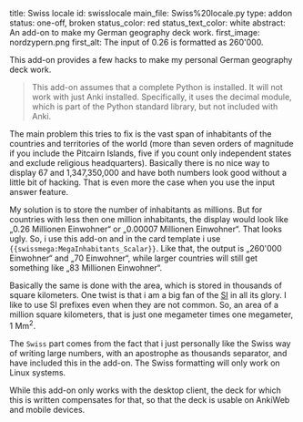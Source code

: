 title: Swiss locale
id: swisslocale
main_file: Swiss%20locale.py
type: addon
status: one-off, broken
status_color: red
status_text_color: white
abstract: An add-on to make my German geography deck work.
first_image: nordzypern.png
first_alt: The input of 0.26 is formatted as 260'000.

This add-on provides a few hacks to make my personal German geography
deck work.

<blockquote class="nb">
This add-on assumes that a complete Python is installed. It will not
work with just Anki installed. Specifically, it uses the decimal
module, which is part of the Python standard library, but not included
with Anki.
</blockquote>

The main problem this tries to fix is the vast span of inhabitants of
the countries and territories of the world (more than seven orders of
magnitude if you include the Pitcairn Islands, five if you count only
independent states and exclude religious headquarters). Basically there is no
nice way to display 67 and 1,347,350,000 and have both numbers look
good without a little bit of hacking. That is even more the case when
you use the input answer feature.

My solution is to store the number of inhabitants as millions. But
for countries with less then one million inhabitants, the display
would look like „0.26 Millionen Einwohner“ or „0.00007 Millionen
Einwohner“. That looks ugly. So, i use this add-on and in the card
template i use `{{swissmega:MegaInhabitants_Scalar}}`. Like that, the
output is  „260'000 Einwohner“ and „70 Einwohner“, while larger
countries will still get something like „83 Millionen Einwohner“.

Basically the same is done with the area, which is stored in thousands
of square kilometers. One twist is that i am a big fan of the
[SI](http://en.wikipedia.org/wiki/International_System_of_Units) in
all its glory. I like to use SI prefixes even when they are not
common. So, an area of a million square kilometers, that is just one
megameter times one megameter, 1 Mm<sup>2</sup>.

The `Swiss` part comes from the fact that i just personally like the
Swiss way of writing large numbers, with an apostrophe as thousands
separator, and have included this in the add-on. The Swiss formatting
will only work on Linux systems.

While this add-on only works with the desktop client, the deck for
which this is written compensates for that, so that the deck is
usable on AnkiWeb and mobile devices.
